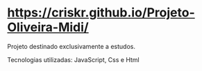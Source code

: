 # https://criskr.github.io/Projeto-Oliveira-Midi/

Projeto destinado exclusivamente a estudos.

Tecnologias utilizadas: JavaScript, Css e Html
